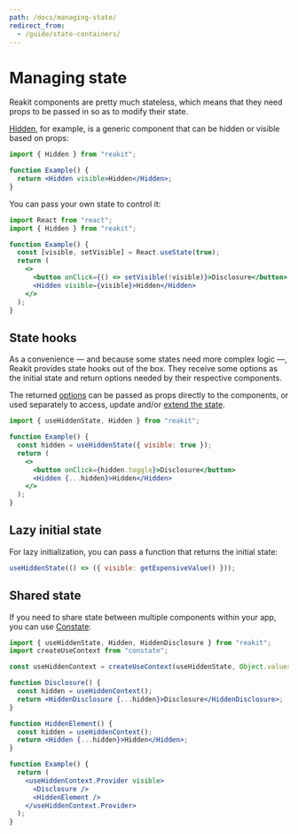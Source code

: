```yaml
---
path: /docs/managing-state/
redirect_from:
  - /guide/state-containers/
---
```


# Managing state

<carbon-ad></carbon-ad>

Reakit components are pretty much stateless, which means that they need props to be passed in so as to modify their state.

[Hidden](/docs/hidden/), for example, is a generic component that can be hidden or visible based on props:

```jsx
import { Hidden } from "reakit";

function Example() {
  return <Hidden visible>Hidden</Hidden>;
}
```

You can pass your own state to control it:

```jsx
import React from "react";
import { Hidden } from "reakit";

function Example() {
  const [visible, setVisible] = React.useState(true);
  return (
    <>
      <button onClick={() => setVisible(!visible)}>Disclosure</button>
      <Hidden visible={visible}>Hidden</Hidden>
    </>
  );
}
```

## State hooks

As a convenience — and because some states need more complex logic —, Reakit provides state hooks out of the box. They receive some options as the initial state and return options needed by their respective components. 

The returned [options](/docs/basic-concepts/#options) can be passed as props directly to the components, or used separately to access, update and/or [extend the state](/docs/composition/#state-hooks).

```jsx
import { useHiddenState, Hidden } from "reakit";

function Example() {
  const hidden = useHiddenState({ visible: true });
  return (
    <>
      <button onClick={hidden.toggle}>Disclosure</button>
      <Hidden {...hidden}>Hidden</Hidden>
    </>
  );
}
```

## Lazy initial state

For lazy initialization, you can pass a function that returns the initial state:

<!-- eslint-disable no-undef -->
```js
useHiddenState(() => ({ visible: getExpensiveValue() }));
```

## Shared state

If you need to share state between multiple components within your app, you can use [Constate](https://github.com/diegohaz/constate):

```jsx
import { useHiddenState, Hidden, HiddenDisclosure } from "reakit";
import createUseContext from "constate";

const useHiddenContext = createUseContext(useHiddenState, Object.values);

function Disclosure() {
  const hidden = useHiddenContext();
  return <HiddenDisclosure {...hidden}>Disclosure</HiddenDisclosure>;
}

function HiddenElement() {
  const hidden = useHiddenContext();
  return <Hidden {...hidden}>Hidden</Hidden>;
}

function Example() {
  return (
    <useHiddenContext.Provider visible>
      <Disclosure />
      <HiddenElement />
    </useHiddenContext.Provider>
  );
}
```